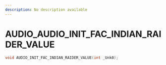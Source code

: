 ```yaml
---
description: No description available 
---
```


# AUDIO\_AUDIO_INIT_FAC_INDIAN_RAIDER_VALUE

```cpp
void AUDIO_INIT_FAC_INDIAN_RAIDER_VALUE(int _Unk0);
```